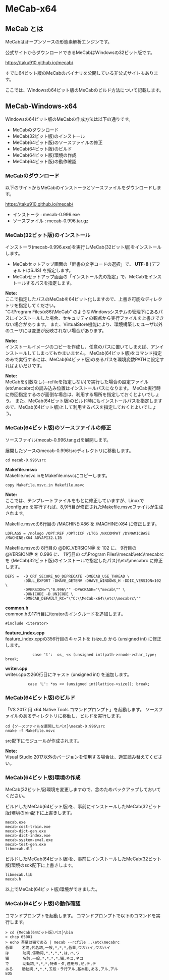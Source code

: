 # **MeCab-x64**

## **MeCab とは**
MeCabはオープンソースの形態素解析エンジンです。

公式サイトからダウンロードできるMeCabはWindowsの32ビット版です。

https://taku910.github.io/mecab/

すでに64ビット版のMeCabのバイナリを公開している非公式サイトもあります。

ここでは、Windowsの64ビット版のMeCabのビルド方法について記載します。


## **MeCab-Windows-x64**
Windowsの64ビット版のMeCabの作成方法は以下の通りです。

- MeCabのダウンロード
- MeCab(32ビット版)のインストール
- MeCab(64ビット版)のソースファイルの修正
- MeCab(64ビット版)のビルド
- MeCab(64ビット版)環境の作成
- MeCab(64ビット版)の動作確認


### **MeCabのダウンロード**
以下のサイトからMeCabのインストーラとソースファイルをダウンロードします。

https://taku910.github.io/mecab/

- インストーラ : mecab-0.996.exe
- ソースファイル : mecab-0.996.tar.gz


### MeCab(32ビット版)のインストール
インストーラ(mecab-0.996.exe)を実行しMeCab(32ビット版)をインストールします。

- MeCabセットアップ画面の「辞書の文字コードの選択」で、 **UTF-8** (デフォルトはSJIS) を指定します。
- MeCabセットアップ画面の「インストール先の指定」で、MeCabをインストールするパスを指定します。

**Note:**  
ここで指定したパスのMeCabを64ビット化しますので、上書き可能なディレクトリを指定してください。  
"C:\\Program Files(x86)\\MeCab" のようなWindowsシステムの管理下にあるパスにインストールした場合、セキュリティの観点から実行ファイルを上書きできない場合があります。
また、VirtualStore機能により、環境構築したユーザ以外のユーザには変更が反映されない場合があります。

**Note:**  
インストールイメージのコピーを作成し、任意のパスに置いてしまえば、アンインストールしてしまってもかまいません。
MeCab(64ビット版)をコマンド指定のみで実行するには、MeCab(64ビット版)のあるパスを環境変数PATHに設定すればよいだけです。

**Note:**  
MeCabを引数なし(--rcfileを指定しない)で実行した場合の設定ファイル(etc\\mecabrc)の読み込み位置はインストールパスになります。
MeCab実行時に毎回指定するのが面倒な場合は、利用する場所を指定しておくとよいでしょう。
また、MeCab(64ビット版)のビルド時にもインストールパスを指定しますので、MeCab(64ビット版)として利用するパスを指定しておくとよいでしょう。


### **MeCab(64ビット版)のソースファイルの修正**
ソースファイル(mecab-0.996.tar.gz)を展開します。

展開したソースのmecab-0.996\\srcディレクトリに移動します。

~~~
cd mecab-0.996\src
~~~

**Makefile.msvc**  
Makefile.msvc.inをMakefile.msvcにコピーします。

~~~
copy Makefile.msvc.in Makefile.msvc
~~~

**Note:**  
ここでは、テンプレートファイルをもとに修正していますが、Linuxで ./configure を実行すれば、8,9行目が修正されたMakefile.msvcファイルが生成されます。

Makefile.msvcの6行目の /MACHINE:X86 を /MACHINE:X64 に修正します。

~~~
LDFLAGS = /nologo /OPT:REF /OPT:ICF /LTCG /NXCOMPAT /DYNAMICBASE /MACHINE:X64 ADVAPI32.LIB
~~~

Makefile.msvcの
8行目の @DIC_VERSION@ を 102 に、
9行目の @VERSION@ を 0.996 に、
11行目の c:\\\\Program Files\\\\mecab\\\\etc\\\\mecabrc を {MeCab(32ビット版)のインストールで指定したパス}\\\\etc\\\\mecabrc に修正します。

~~~
DEFS =  -D_CRT_SECURE_NO_DEPRECATE -DMECAB_USE_THREAD \
        -DDLL_EXPORT -DHAVE_GETENV -DHAVE_WINDOWS_H -DDIC_VERSION=102 \
        -DVERSION="\"0.996\"" -DPACKAGE="\"mecab\"" \
        -DUNICODE -D_UNICODE \
        -DMECAB_DEFAULT_RC="\"C:\\MeCab-x64\\etc\\mecabrc\""
~~~

**common.h**  
common.hの17行目にiteratorのインクルードを追加します。

~~~
#include <iterator>
~~~

**feature_index.cpp**  
feature_index.cppの356行目のキャストを (size_t) から (unsigned int) に修正します。

~~~
            case 't':  os_ << (unsigned int)path->rnode->char_type;     break;
~~~

**writer.cpp**  
writer.cppの260行目にキャスト (unsigned int) を追加します。

~~~
          case 'L': *os << (unsigned int)lattice->size(); break;
~~~


### **MeCab(64ビット版)のビルド**
「VS 2017 用 x64 Native Tools コマンドプロンプト」を起動します。
ソースファイルのあるディレクトリに移動し、ビルドを実行します。

~~~
cd {ソースファイルを展開したパス}\mecab-0.996\src
nmake -f Makefile.msvc
~~~

src配下にモジュールが作成されます。


**Note:**  
Visual Studio 2017以外のバージョンを使用する場合は、適宜読み替えてください。


### **MeCab(64ビット版)環境の作成**
MeCab(32ビット版)環境を変更しますので、念のためバックアップしておいてください。

ビルドしたMeCab(64ビット版)を、事前にインストールしたMeCab(32ビット版)環境のbin配下に上書きします。

~~~
mecab.exe
mecab-cost-train.exe
mecab-dict-gen.exe
mecab-dict-index.exe
mecab-system-eval.exe
mecab-test-gen.exe
libmecab.dll
~~~

ビルドしたMeCab(64ビット版)を、事前にインストールしたMeCab(32ビット版)環境のsdk配下に上書きします。

~~~
libmecab.lib
mecab.h
~~~

以上でMeCab(64ビット版)環境ができました。


### **MeCab(64ビット版)の動作確認**
コマンドプロンプトを起動します。
コマンドプロンプトで以下のコマンドを実行します。

~~~
> cd {MeCab(64ビット版)パス}\bin
> chcp 65001
> echo 吾輩は猫である | mecab --rcfile ..\etc\mecabrc
吾輩    名詞,代名詞,一般,*,*,*,吾輩,ワガハイ,ワガハイ
は      助詞,係助詞,*,*,*,*,は,ハ,ワ
猫      名詞,一般,*,*,*,*,猫,ネコ,ネコ
で      助動詞,*,*,*,特殊・ダ,連用形,だ,デ,デ
ある    助動詞,*,*,*,五段・ラ行アル,基本形,ある,アル,アル
EOS
~~~

